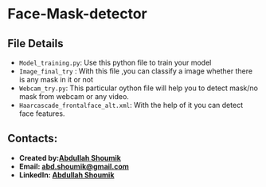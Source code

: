 # Face-Mask-detector
## File Details
* `Model_training.py`: Use this python file to train your model
* `Image_final_try` : With this file ,you can classify a image whether there is any mask in it or not
* `Webcam_try.py`: This particular oython file will help you to detect mask/no mask from webcam or any video.
* `Haarcascade_frontalface_alt.xml`: With the help of it you can detect face features.

## Contacts:
* **Created by:[Abdullah Shoumik](https://github.com/abd-shoumik)**
* **Email: abd.shoumik@gmail.com**
* **LinkedIn: [Abdullah Shoumik](https://www.linkedin.com/in/abdullah-shoumik-7a0b36135/)**
